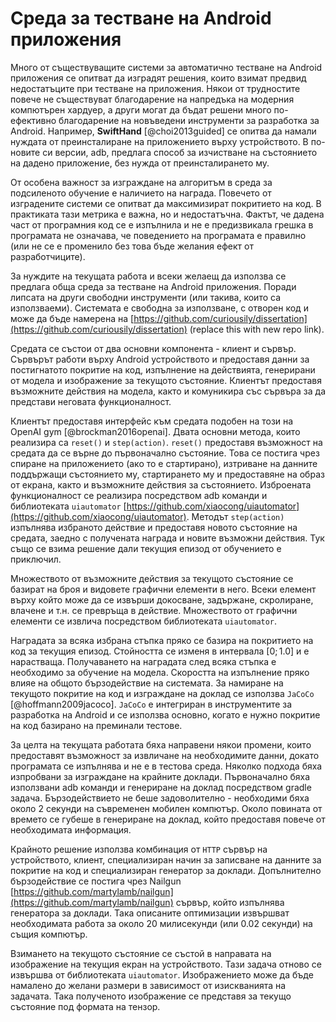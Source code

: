 # Среда за тестване на Android приложения

Много от съществуващите системи за автоматично тестване на Android приложения се опитват да изградят решения, които взимат предвид недостатъците при тестване на приложения. Някои от трудностите повече не съществуват благодарение на напредъка на модерния компютърен хардуер, а други могат да бъдат решени много по-ефективно благодарение на новъведени инструменти за разработка за Android. Например, **SwiftHand** [@choi2013guided] се опитва да намали нуждата от преинсталиране на приложението върху устройството. В по-новите си версии, adb, предлага способ за изчистване на състоянието на дадено приложение, без нужда от преинсталирането му.

От особена важност за изграждане на алгоритъм в среда за подсиленото обучение е наличието на награда. Повечето от изградените системи се опитват да максимизират покритието на код. В практиката тази метрика е важна, но и недостатъчна. Фактът, че дадена част от програмния код се е изпълнила и не е предизвикала грешка в програмата не означава, че поведението на програмата е правилно (или не се е променило без това бъде желания ефект от разработчиците).

За нуждите на текущата работа и всеки желаещ да използва се предлага обща среда за тестване на Android приложения. Поради липсата на други свободни инструменти (или такива, които са използваеми). Системата е свободна за използване, с отворен код и може да бъде намерена на [https://github.com/curiousily/dissertation](https://github.com/curiousily/dissertation) (replace this with new repo link).

Средата се състои от два основни компонента - клиент и сървър. Сървърът работи върху Android устройството и предоставя данни за постигнатото покритие на код, изпълнение на действията, генерирани от модела и изображение за текущото състояние. Клиентът предоставя възможните действия на модела, както и комуникира със сървъра за да представи неговата функционалност. 

Клиентът предоставя интерфейс към средата подобен на този на OpenAI gym [@brockman2016openai]. Двата основни метода, които реализира са `reset()` и `step(action)`. `reset()` предоставя възможност на средата да се върне до първоначално състояние. Това се постига чрез спиране на приложението (ако то е стартирано), изтриване на данните поддържащи състоянието му, стартирането му и предоставяне на образ от екрана, както и възможните действия за състоянието. Изброената функционалност се реализира посредством adb команди и библиотеката `uiautomator` [https://github.com/xiaocong/uiautomator](https://github.com/xiaocong/uiautomator). Методът `step(action)` изпълнява избраното действие и предоставя новото състояние на средата, заедно с получената награда и новите възможни действия. Тук също се взима решение дали текущия епизод от обучението е приключил.

Множеството от възможните действия за текущото състояние се базират на броя и видовете графични елементи в него. Всеки елемент върху който може да се извърши докосване, задържане, скролиране, влачене и т.н. се превръща в действие. Множеството от графични елементи се извлича посредством библиотеката `uiautomator`.

Наградата за всяка избрана стъпка пряко се базира на покритието на код за текущия епизод. Стойността се изменя в интервала $[0;1.0]$ и е нарастваща. Получаването на наградата след всяка стъпка е необходимо за обучение на модела. Скоростта на изпълнение пряко влияе на общото бързодействие на системата. За намиране на текущото покритие на код и изграждане на доклад се използва `JaCoCo` [@hoffmann2009jacoco]. `JaCoCo` е интегриран в инструментите за разработка на Android и се използва основно, когато е нужно покритие на код базирано на преминали тестове. 

За целта на текущата работата бяха направени някои промени, които предоставят възможност за извличане на необходимите данни, докато програмата се изпълнява и не е в тестова среда. Няколко подхода бяха изпробвани за изграждане на крайните доклади. Първоначално бяха използвани adb команди и генериране на доклад посредством gradle задача. Бързодействието не беше задоволително - необходими бяха около 2 секунди на съвременен мобилен компютър. Около повината от времето се губеше в генериране на доклад, който предоставя повече от необходимата информация.

Крайното решение използва комбинация от `HTTP` сървър на устройството, клиент, специализиран начин за записване на данните за покритие на код и специализиран генератор за доклади. Допълнително бързодействие се постига чрез Nailgun [https://github.com/martylamb/nailgun](https://github.com/martylamb/nailgun) сървър, който изпълнява генератора за доклади. Така описаните оптимизации извършват необходимата работа за около 20 милисекунди (или 0.02 секунди) на същия компютър.

Взимането на текущото състояние се състой в направата на изображение на текущия екран на устройството. Тази задача отново се извършва от библиотеката `uiautomator`. Изображението може да бъде намалено до желани размери в зависимост от изискванията на задачата. Така полученото изображение се представя за текущо състояние под формата на тензор.
